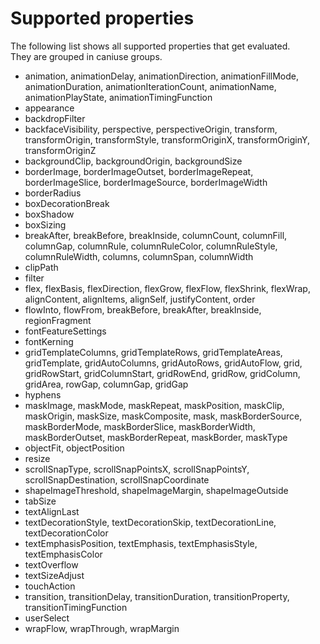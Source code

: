 # Supported properties
The following list shows all supported properties that get evaluated.<br>
They are grouped in caniuse groups.

* animation, animationDelay, animationDirection, animationFillMode, animationDuration, animationIterationCount, animationName, animationPlayState, animationTimingFunction
* appearance
* backdropFilter
* backfaceVisibility, perspective, perspectiveOrigin, transform, transformOrigin, transformStyle, transformOriginX, transformOriginY, transformOriginZ
* backgroundClip, backgroundOrigin, backgroundSize
* borderImage, borderImageOutset, borderImageRepeat, borderImageSlice, borderImageSource, borderImageWidth
* borderRadius
* boxDecorationBreak
* boxShadow
* boxSizing
* breakAfter, breakBefore, breakInside, columnCount, columnFill, columnGap, columnRule, columnRuleColor, columnRuleStyle, columnRuleWidth, columns, columnSpan, columnWidth
* clipPath
* filter
* flex, flexBasis, flexDirection, flexGrow, flexFlow, flexShrink, flexWrap, alignContent, alignItems, alignSelf, justifyContent, order
* flowInto, flowFrom, breakBefore, breakAfter, breakInside, regionFragment
* fontFeatureSettings
* fontKerning
* gridTemplateColumns, gridTemplateRows, gridTemplateAreas, gridTemplate, gridAutoColumns, gridAutoRows, gridAutoFlow, grid, gridRowStart, gridColumnStart, gridRowEnd, gridRow, gridColumn, gridArea, rowGap, columnGap, gridGap
* hyphens
* maskImage, maskMode, maskRepeat, maskPosition, maskClip, maskOrigin, maskSize, maskComposite, mask, maskBorderSource, maskBorderMode, maskBorderSlice, maskBorderWidth, maskBorderOutset, maskBorderRepeat, maskBorder, maskType
* objectFit, objectPosition
* resize
* scrollSnapType, scrollSnapPointsX, scrollSnapPointsY, scrollSnapDestination, scrollSnapCoordinate
* shapeImageThreshold, shapeImageMargin, shapeImageOutside
* tabSize
* textAlignLast
* textDecorationStyle, textDecorationSkip, textDecorationLine, textDecorationColor
* textEmphasisPosition, textEmphasis, textEmphasisStyle, textEmphasisColor
* textOverflow
* textSizeAdjust
* touchAction
* transition, transitionDelay, transitionDuration, transitionProperty, transitionTimingFunction
* userSelect
* wrapFlow, wrapThrough, wrapMargin
